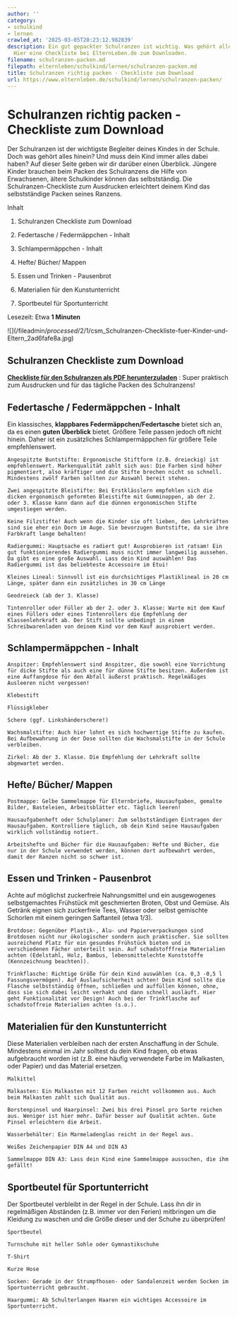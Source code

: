 ```yaml
---
author: ''
category:
- schulkind
- lernen
crawled_at: '2025-03-05T20:23:12.982839'
description: Ein gut gepackter Schulranzen ist wichtig. Was gehört alles in den Ranzen?
  Hier eine Checkliste bei ElternLeben.de zum Downloaden.
filename: schulranzen-packen.md
filepath: elternleben/schulkind/lernen/schulranzen-packen.md
title: Schulranzen richtig packen - Checkliste zum Download
url: https://www.elternleben.de/schulkind/lernen/schulranzen-packen/
---
```


#  Schulranzen richtig packen - Checkliste zum Download

Der Schulranzen ist der wichtigste Begleiter deines Kindes in der Schule. Doch
was gehört alles hinein? Und muss dein Kind immer alles dabei haben? Auf
dieser Seite geben wir dir darüber einen Überblick. Jüngere Kinder brauchen
beim Packen des Schulranzens die Hilfe von Erwachsenen, ältere Schulkinder
können das selbstständig. Die Schulranzen-Checkliste zum Ausdrucken
erleichtert deinem Kind das selbstständige Packen seines Ranzens.

Inhalt

1. Schulranzen Checkliste zum Download

2. Federtasche / Federmäppchen - Inhalt

3. Schlampermäppchen - Inhalt

4. Hefte/ Bücher/ Mappen

5. Essen und Trinken - Pausenbrot

6. Materialien für den Kunstunterricht

7. Sportbeutel für Sportunterricht

Lesezeit: Etwa **1 Minuten**

![](/fileadmin/_processed_/2/1/csm_Schulranzen-Checkliste-fuer-Kinder-und-
Eltern_2ad6fafe8a.jpg)

##  Schulranzen Checkliste zum Download

**[Checkliste für den Schulranzen als PDF
herunterzuladen](https://www.elternleben.de/fileadmin/Startseite/1_Elternwissen/a_Downloads/Checkliste_Schulranzen_packen.pdf)**
: Super praktisch zum Ausdrucken und für das tägliche Packen des Schulranzens!

## Federtasche / Federmäppchen - Inhalt

Ein klassisches, **klappbares Federmäppchen/Federtasche** bietet sich an, da
es einen **guten Überblick** bietet. Größere Teile passen jedoch oft nicht
hinein. Daher ist ein zusätzliches Schlampermäppchen für größere Teile
empfehlenswert.

    Angespitzte Buntstifte: Ergonomische Stiftform (z.B. dreieckig) ist empfehlenswert. Markenqualität zahlt sich aus: Die Farben sind höher pigmentiert, also kräftiger und die Stifte brechen nicht so schnell. Mindestens zwölf Farben sollten zur Auswahl bereit stehen. 

    Zwei angespitzte Bleistifte: Bei Erstklässlern empfehlen sich die dicken ergonomisch geformten Bleistifte mit Gumminoppen, ab der 2. oder 3. Klasse kann dann auf die dünnen ergonomischen Stifte umgestiegen werden. 

    Keine Filzstifte! Auch wenn die Kinder sie oft lieben, den Lehrkräften sind sie eher ein Dorn im Auge. Sie bevorzugen Buntstifte, da sie ihre Farbkraft lange behalten! 

    Radiergummi: Hauptsache es radiert gut! Ausprobieren ist ratsam! Ein gut funktionierendes Radiergummi muss nicht immer langweilig aussehen. Da gibt es eine große Auswahl. Lass dein Kind auswählen! Das Radiergummi ist das beliebteste Accessoire im Etui! 

    Kleines Lineal: Sinnvoll ist ein durchsichtiges Plastiklineal in 20 cm Länge, später dann ein zusätzliches in 30 cm Länge 

    Geodreieck (ab der 3. Klasse) 

    Tintenroller oder Füller ab der 2. oder 3. Klasse: Warte mit dem Kauf eines Füllers oder eines Tintenrollers die Empfehlung der Klassenlehrkraft ab. Der Stift sollte unbedingt in einem Schreibwarenladen von deinem Kind vor dem Kauf ausprobiert werden.

## Schlampermäppchen - Inhalt

    Anspitzer: Empfehlenswert sind Anspitzer, die sowohl eine Vorrichtung für dicke Stifte als auch eine für dünne Stifte besitzen. Außerdem ist eine Auffangdose für den Abfall äußerst praktisch. Regelmäßiges Ausleeren nicht vergessen! 

    Klebestift 

    Flüssigkleber 

    Schere (ggf. Linkshänderschere!) 

    Wachsmalstifte: Auch hier lohnt es sich hochwertige Stifte zu kaufen. Bei Aufbewahrung in der Dose sollten die Wachsmalstifte in der Schule verbleiben. 

    Zirkel: Ab der 3. Klasse. Die Empfehlung der Lehrkraft sollte abgewartet werden.

## Hefte/ Bücher/ Mappen

    Postmappe: Gelbe Sammelmappe für Elternbriefe, Hausaufgaben, gemalte Bilder, Basteleien, Arbeitsblätter etc. Täglich leeren! 

    Hausaufgabenheft oder Schulplaner: Zum selbstständigen Eintragen der Hausaufgaben. Kontrolliere täglich, ob dein Kind seine Hausaufgaben wirklich vollständig notiert. 

    Arbeitshefte und Bücher für die Hausaufgaben: Hefte und Bücher, die nur in der Schule verwendet werden, können dort aufbewahrt werden, damit der Ranzen nicht so schwer ist.

## Essen und Trinken - Pausenbrot

Achte auf möglichst zuckerfreie Nahrungsmittel und ein ausgewogenes
selbstgemachtes Frühstück mit geschmierten Broten, Obst und Gemüse. Als
Getränk eignen sich zuckerfreie Tees, Wasser oder selbst gemischte Schorlen
mit einem geringen Saftanteil (etwa 1/3).

    Brotdose: Gegenüber Plastik-, Alu- und Papierverpackungen sind Brotdosen nicht nur ökologischer sondern auch praktischer. Sie sollten ausreichend Platz für ein gesundes Frühstück bieten und in verschiedenen Fächer unterteilt sein. Auf schadstofffreie Materialien achten (Edelstahl, Holz, Bambus, lebensmittelechte Kunststoffe (Kennzeichnung beachten)). 

    Trinkflasche: Richtige Größe für dein Kind auswählen (ca. 0,3 -0,5 l Fassungsvermögen). Auf Auslaufsicherheit achten! Dein Kind sollte die Flasche selbstständig öffnen, schließen und auffüllen können, ohne, dass sie sich dabei leicht verhakt und dann schnell ausläuft. Hier geht Funktionalität vor Design! Auch bei der Trinkflasche auf schadstoffreie Materialien achten (s.o.).

## Materialien für den Kunstunterricht

Diese Materialien verbleiben nach der ersten Anschaffung in der Schule.
Mindestens einmal im Jahr solltest du dein Kind fragen, ob etwas aufgebraucht
worden ist (z.B. eine häufig verwendete Farbe im Malkasten, oder Papier) und
das Material ersetzen.

    Malkittel 

    Malkasten: Ein Malkasten mit 12 Farben reicht vollkommen aus. Auch beim Malkasten zahlt sich Qualität aus. 

    Borstenpinsel und Haarpinsel: Zwei bis drei Pinsel pro Sorte reichen aus. Weniger ist hier mehr. Dafür besser auf Qualität achten. Gute Pinsel erleichtern die Arbeit. 

    Wasserbehälter: Ein Marmeladenglas reicht in der Regel aus. 

    Weißes Zeichenpapier DIN A4 und DIN A3 

    Sammelmappe DIN A3: Lass dein Kind eine Sammelmappe aussuchen, die ihm gefällt!

## Sportbeutel für Sportunterricht

Der Sportbeutel verbleibt in der Regel in der Schule. Lass ihn dir in
regelmäßigen Abständen (z.B. immer vor den Ferien) mitbringen um die Kleidung
zu waschen und die Größe dieser und der Schuhe zu überprüfen!

    Sportbeutel 

    Turnschuhe mit heller Sohle oder Gymnastikschuhe 

    T-Shirt 

    Kurze Hose 

    Socken: Gerade in der Strumpfhosen- oder Sandalenzeit werden Socken im Sportunterricht gebraucht. 

    Haargummi: Ab Schulterlangen Haaren ein wichtiges Accessoire im Sportunterricht.

